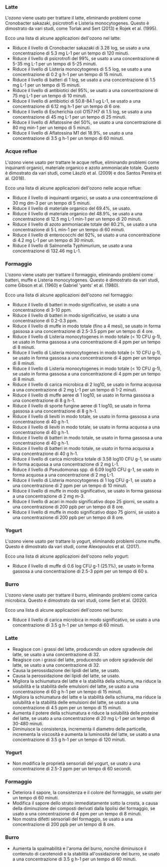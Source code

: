 ### Latte

L'ozono viene usato per trattare il latte, eliminando problemi come Cronobacter sakazaki, psicrotrofi e Listeria monocytogenes. Questo è dimostrato da vari studi, come Torlak and Sert (2013) e Rojek et al. (1995).

Ecco una lista di alcune applicazioni dell'ozono nel latte:

-  Riduce il livello di Cronobacter sakazaki di 3.28 log, se usato a una concentrazione di 5.3 mg L-1 per un tempo di 120 minuti. 
-  Riduce il livello di psicrotrofi del 99%, se usato a una concentrazione di 5-35 mg L-1 per un tempo di 5-25 minuti. 
-  Riduce il livello di Listeria monocytogenes di 5.5 log, se usato a una concentrazione di 0.2 g h-1 per un tempo di 15 minuti. 
-  Riduce il livello di batteri di 1 log, se usato a una concentrazione di 1.5 mg L-1 per un tempo di 15 minuti. 
-  Riduce il livello di antibiotici del 95%, se usato a una concentrazione di 75 mg L-1 per un tempo di 10 minuti. 
-  Riduce il livello di antibiotici di 50.8-84.1 ug L-1, se usato a una concentrazione di 6.12 mg h-1 per un tempo di 6 ore. 
-  Riduce il livello di Escherichia coli O157:H7 di 1.5 log, se usato a una concentrazione di 45 mg L-1 per un tempo di 25 minuti. 
-  Riduce il livello di Aflatossine del 50%, se usato a una concentrazione di 80 mg min-1 per un tempo di 5 minuti. 
-  Riduce il livello di Aflatossina M1 del 18.9%, se usato a una concentrazione di 3.5 g h-1 per un tempo di 60 minuti. 


### Acque reflue

L'ozono viene usato per trattare le acque reflue, eliminando problemi come inquinanti organici, materiale organico e azoto ammoniacale totale. Questo è dimostrato da vari studi, come Làszlò et al. (2009) e dos Santos Pereira et al. (2018).

Ecco una lista di alcune applicazioni dell'ozono nelle acque reflue:

-  Riduce il livello di inquinanti organici, se usato a una concentrazione di 30 mg dm-3 per un tempo di 5 minuti. 
-  Riduce il livello di materiale organico del 69.4%, se usato. 
-  Riduce il livello di materiale organico del 48.9%, se usato a una concentrazione di 12.5 mg L-1 min-1 per un tempo di 20 minuti. 
-  Riduce il livello di azoto ammoniacale totale del 80.2%, se usato a una concentrazione di 5 L min-1 per un tempo di 60 minuti. 
-  Riduce il livello di enterococchi del 92%, se usato a una concentrazione di 4.2 mg L-1 per un tempo di 30 minuti. 
-  Riduce il livello di Salmonella Typhimurium, se usato a una concentrazione di 132.46 mg L-1. 


### Formaggio

L'ozono viene usato per trattare il formaggio, eliminando problemi come batteri, muffe e Listeria monocytogenes. Questo è dimostrato da vari studi, come Gibson et al. (1960) e Gabriel 'yants' et al. (1980).

Ecco una lista di alcune applicazioni dell'ozono nel formaggio:

-  Riduce il livello di batteri in modo significativo, se usato a una concentrazione di 3-10 ppm. 
-  Riduce il livello di batteri in modo significativo, se usato a una concentrazione di 0.2-0.3 ppm. 
-  Riduce il livello di muffe in modo totale (fino a 4 mesi), se usato in forma gassosa a una concentrazione di 2.5-3.5 ppm per un tempo di 4 ore. 
-  Riduce il livello di Listeria monocytogenes in modo totale (< 10 CFU g-1), se usato in forma gassosa a una concentrazione di 4 ppm per un tempo di 8 minuti. 
-  Riduce il livello di Listeria monocytogenes in modo totale (< 10 CFU g-1), se usato in forma gassosa a una concentrazione di 4 ppm per un tempo di 8 minuti. 
-  Riduce il livello di Listeria monocytogenes in modo totale (< 10 CFU g-1), se usato in forma gassosa a una concentrazione di 4 ppm per un tempo di 8 minuti. 
-  Riduce il livello di carica microbica di 2 log10, se usato in forma acquosa a una concentrazione di 2 mg L-1 per un tempo di 1-2 minuti. 
-  Riduce il livello di muffe aeree di 1 log10, se usato in forma gassosa a una concentrazione di 8 g h-1. 
-  Riduce il livello di sporte fungine aeree di 1 log10, se usato in forma gassosa a una concentrazione di 8 g h-1. 
-  Riduce il livello di lieviti in modo totale, se usato in forma gassosa a una concentrazione di 40 g h-1. 
-  Riduce il livello di lieviti in modo totale, se usato in forma acquosa a una concentrazione di 40 g h-1. 
-  Riduce il livello di batteri in modo totale, se usato in forma gassosa a una concentrazione di 40 g h-1. 
-  Riduce il livello di batteri in modo totale, se usato in forma acquosa a una concentrazione di 40 g h-1. 
-  Riduce il livello di carica microbica totale di 3.58 log10 CFU g-1, se usato in forma acquosa a una concentrazione di 2 mg L-1. 
-  Riduce il livello di Pseudomonas spp. di 6.09 log10 CFU g-1, se usato in forma acquosa a una concentrazione di 2 mg L-1. 
-  Riduce il livello di Listeria monocytogenes di 1 log CFU g-1, se usato a una concentrazione di 2 ppm per un tempo di 10 minuti. 
-  Riduce il livello di muffe in modo significativo, se usato in forma gassosa a una concentrazione di 2 mg m-3. 
-  Riduce il livello di acari in modo significativo dopo 25 giorni, se usato a una concentrazione di 200 ppb per un tempo di 8 ore. 
-  Riduce il livello di muffe in modo significativo dopo 75 giorni, se usato a una concentrazione di 200 ppb per un tempo di 8 ore. 


### Yogurt

L'ozono viene usato per trattare lo yogurt, eliminando problemi come muffe. Questo è dimostrato da vari studi, come Alexopoulos et al. (2017).

Ecco una lista di alcune applicazioni dell'ozono nello yogurt:

-  Riduce il livello di muffe di 0.6 log CFU g-1 (25.1%), se usato in forma gassosa a una concentrazione di 2.5-3 ppm per un tempo di 60 s. 


### Burro

L'ozono viene usato per trattare il burro, eliminando problemi come carica microbica. Questo è dimostrato da vari studi, come Sert et al. (2020).

Ecco una lista di alcune applicazioni dell'ozono nel burro:

-  Riduce il livello di carica microbica in modo significativo, se usato a una concentrazione di 3.5 g h-1 per un tempo di 60 minuti. 


### Latte

-  Reagisce con i grassi del latte, producendo un odore sgradevole del latte, se usato a una concentrazione di 32. 
-  Reagisce con i grassi del latte, producendo un odore sgradevole del latte, se usato a una concentrazione di 32. 
-  Causa la perossidazione dei lipidi del latte, se usato. 
-  Causa la perossidazione dei lipidi del latte, se usato. 
-  Migliora la schiumatura del latte e la stabilità della schiuma, ma riduce la solubilità e la stabilità delle emulsioni del latte, se usato a una concentrazione di 60 g h-1 per un tempo di 15 minuti. 
-  Migliora la schiumatura del latte e la stabilità della schiuma, ma riduce la solubilità e la stabilità delle emulsioni del latte, se usato a una concentrazione di 4.5 ppm per un tempo di 15 minuti. 
-  Aumenta il potere della schiumatura e riduce la solubilità delle proteine del latte, se usato a una concentrazione di 20 mg L-1 per un tempo di 30-480 minuti. 
-  Diminuisce la consistenza, incrementa il diametro delle particelle, incrementa la viscosità e aumenta la luminosità del latte, se usato a una concentrazione di 3.5 g h-1 per un tempo di 120 minuti. 


### Yogurt

-  Non modifica le proprietà sensoriali del yogurt, se usato a una concentrazione di 2.5-3 ppm per un tempo di 60 secondi. 


### Formaggio

-  Deteriora il sapore, la consistenza e il colore del formaggio, se usato per un tempo di 60 minuti. 
-  Modifica il sapore dello strato immediatamente sotto la crosta, a causa della diminuzione dei composti derivati dalla lipolisi del formaggio, se usato a una concentrazione di 4 ppm per un tempo di 8 minuti. 
-  Non mostra difetti sensoriali del formaggio, se usato a una concentrazione di 200 ppb per un tempo di 8 ore. 


### Burro

-  Aumenta la spalmabilità e l'aroma del burro, nonchè diminuisce il contenuto di carotenoidi e la stabilità all'ossidazione del burro, se usato a una concentrazione di 3.5 g h-1 per un tempo di 60 minuti. 


